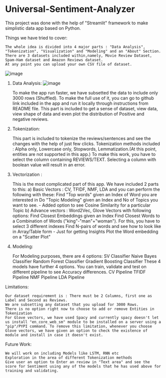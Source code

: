 # Universal-Sentiment-Analyzer

This project was done with the help of "Streamlit" framework to make simplistic data app based on Python.

Things we have tried to cover:

    The whole idea is divided into 4 major parts : "Data Analysis", "Tokenization", "Visualization" and "Modeling" and an "About" Section.
    There are 3 datasets included within,namely, Movie Review Dataset, Spam-Ham dataset and Amazon Reviews dataset. 
    At any point you can upload your own CSV file of dataset.
![image](https://user-images.githubusercontent.com/50980928/158045424-d42b1d4f-b4bc-4fad-8f6e-47651541d5a4.png)


1. Data Analysis:
![image](https://user-images.githubusercontent.com/50980928/158045556-fa46141b-fb13-443c-99c6-e7dbccf41013.png)

    To make the app run faster, we have subsetted the data to include only 3000 rows (Shuffled).
    To make the full use of it, you can go to github link included in the app and run it locally through instructions from README file.
    This part is included to get a sense of dataset, view data, view shape of data and even plot the distribution of Positive and negative reviews.

2. Tokenization:

    This part is included to tokenize the reviews/sentences and see the changes with the help of just few clicks.
    Tokenization methods included : Alpha only, Lowercase only, Stopwords, Lemmatization.(At this point, entities are not supported in this app.)
    To make this work, you have to select the column containing REVIEWS/TEXT. Selecting a column with boolean value will result in an error.

3. Vectorization :

    This is the most complicated part of this app.
    We have included 2 parts to this: 
        a) Basic Vectors : CV, TFIDF, NMF, LDA and you can perform the following with these:
            Find "Top words" given an Index of Word you are interested in
            Do "Topic Modeling" given an Index and No of Topics you want to see. - Added option to see Cosine Similarity for a particular Topic
        b) Advance vectors : Word2Vec, Glove Vectors with following options:
            Find Closest Embeddings given an Index
            Find Closest Words to a Combination of Words ("king"-"man"+"woman"). For this, you have to select 3 different indexes
            Find N-pairs of words and see how to look like in Array/Table form - Just for getting Insights
            Plot the Word embedding on a "Scatter Plot"

4. Modeling: 

    For Modeling purposes, there are 4 options:
        SV Classifier
        Naive Bayes Classifier
        Random Forest Classifier
        Gradient Boosting Classifier
    These 4 models have further 4 options. You can train, validate and test on different pipeline to see Accuracy differences.
        CV Pipeline
        TFIDF Pipeline
        NMF Pipeline
        LDA Pipeline

Limitations:

    Our dataset requirement is : There must be 2 Columns, first one as Label and Second as Reviews. 
    We are subsetting any dataset that you upload for 3000 Rows.
    There is no option right now to choose to add or remove Entities in Tokenization
    For Glove vectors, we have used Spacy and currently spacy doesn't let us install "en_core_web_sm" module to be installed on a server using a "pip"/PYPI command. To remove this limitation, whenever you choose Glove vectors, we have given an option to check the existence of module and install in case it doesn't exist.

Future Work:

    We will work on including Models like LSTM, RNN etc
    Exploration in the area of different Tokenization methods
    Give user an option to Enter an review in "Text area" and see the score for Sentiment using any of the models that he has used above for training and validating.
